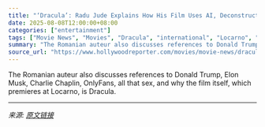 ```yaml
---
title: "‘Dracula’: Radu Jude Explains How His Film Uses AI, Deconstructs the Myth and Pays Homage to Cinema"
date: 2025-08-08T12:00:00+08:00
categories: ["entertainment"]
tags: ["Movie News", "Movies", "Dracula", "international", "Locarno", "Locarno Film Festival", "Radu Jude"]
summary: "The Romanian auteur also discusses references to Donald Trump, Elon Musk, Charlie Chaplin, OnlyFans, all that sex, and why the film itself, which premieres at Locarno, is Dracula."
source_url: "https://www.hollywoodreporter.com/movies/movie-news/dracula-film-radu-jude-sex-trump-musk-ai-interview-locarno-1236323927/"
---
```


The Romanian auteur also discusses references to Donald Trump, Elon Musk, Charlie Chaplin, OnlyFans, all that sex, and why the film itself, which premieres at Locarno, is Dracula.

---

*来源: [原文链接](https://www.hollywoodreporter.com/movies/movie-news/dracula-film-radu-jude-sex-trump-musk-ai-interview-locarno-1236323927/)*
